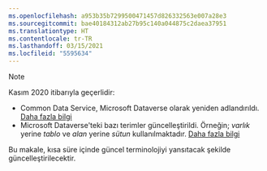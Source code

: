 ```yaml
---
ms.openlocfilehash: a953b35b7299500471457d826332563e007a28e3
ms.sourcegitcommit: bae40184312ab27b95c140a044875c2daea37951
ms.translationtype: HT
ms.contentlocale: tr-TR
ms.lasthandoff: 03/15/2021
ms.locfileid: "5595634"
---
```

> [!NOTE]
> Kasım 2020 itibarıyla geçerlidir:
> - Common Data Service, Microsoft Dataverse olarak yeniden adlandırıldı. [Daha fazla bilgi](https://aka.ms/PAuAppBlog)
> - Microsoft Dataverse'teki bazı terimler güncelleştirildi. Örneğin; *varlık* yerine *tablo* ve *alan* yerine *sütun* kullanılmaktadır. [Daha fazla bilgi](/powerapps/maker/data-platform/data-platform-intro)
>
> Bu makale, kısa süre içinde güncel terminolojiyi yansıtacak şekilde güncelleştirilecektir.